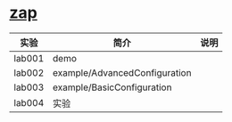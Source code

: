 # [zap](https://github.com/uber-gogo/zap)

|实验|简介|说明|
|---|---|---|
|lab001|demo| |
|lab002|example/AdvancedConfiguration| |
|lab003|example/BasicConfiguration| |
|lab004|实验| |